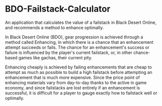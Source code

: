 # BDO-Failstack-Calculator
An application that calculates the value of a failstack in Black Desert Online, and recommends a method to enhance optimally.

In Black Desert Online (BDO), gear progression is achieved through a method called Enhancing, in which there is a chance that an enhancement attempt succeeds or fails.
The chance for an enhancement's success or failure is influenced by the player's current failstack, or, in other chance-based games like gachas, their current pity.

Enhancing cheaply is achieved by failing enhancements that are cheap to attempt as much as possible to build a high failstack before attempting an enhancement that is much 
more expensive. Since the price point of enhancing materials vary from day-to-day thanks to the active in game economy, and since failstacks are lost entirely if an
enhancement is successful, it is difficult for a player to gauge exactly how to failstack well or optimally.
